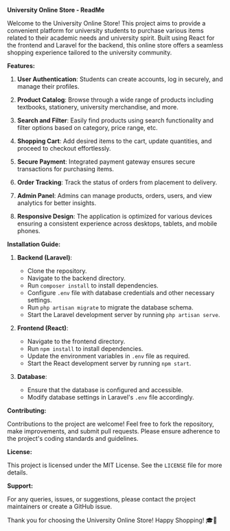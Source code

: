 **University Online Store - ReadMe**

Welcome to the University Online Store! This project aims to provide a convenient platform for university students to purchase various items related to their academic needs and university spirit. Built using React for the frontend and Laravel for the backend, this online store offers a seamless shopping experience tailored to the university community.

**Features:**

1. **User Authentication**: Students can create accounts, log in securely, and manage their profiles.
  
2. **Product Catalog**: Browse through a wide range of products including textbooks, stationery, university merchandise, and more.
   
3. **Search and Filter**: Easily find products using search functionality and filter options based on category, price range, etc.
   
4. **Shopping Cart**: Add desired items to the cart, update quantities, and proceed to checkout effortlessly.
   
5. **Secure Payment**: Integrated payment gateway ensures secure transactions for purchasing items.
   
6. **Order Tracking**: Track the status of orders from placement to delivery.
   
7. **Admin Panel**: Admins can manage products, orders, users, and view analytics for better insights.
   
8. **Responsive Design**: The application is optimized for various devices ensuring a consistent experience across desktops, tablets, and mobile phones.

**Installation Guide:**

1. **Backend (Laravel)**:
   - Clone the repository.
   - Navigate to the backend directory.
   - Run `composer install` to install dependencies.
   - Configure `.env` file with database credentials and other necessary settings.
   - Run `php artisan migrate` to migrate the database schema.
   - Start the Laravel development server by running `php artisan serve`.

2. **Frontend (React)**:
   - Navigate to the frontend directory.
   - Run `npm install` to install dependencies.
   - Update the environment variables in `.env` file as required.
   - Start the React development server by running `npm start`.

3. **Database**:
   - Ensure that the database is configured and accessible.
   - Modify database settings in Laravel's `.env` file accordingly.

**Contributing:**

Contributions to the project are welcome! Feel free to fork the repository, make improvements, and submit pull requests. Please ensure adherence to the project's coding standards and guidelines.

**License:**

This project is licensed under the MIT License. See the `LICENSE` file for more details.

**Support:**

For any queries, issues, or suggestions, please contact the project maintainers or create a GitHub issue.

Thank you for choosing the University Online Store! Happy Shopping! 🎓🛒